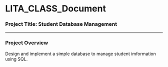 # LITA_CLASS_Document

### Project Title: Student Database Management
---

### Project Overview
Design and implement a simple database to manage student imformation using SQL.
